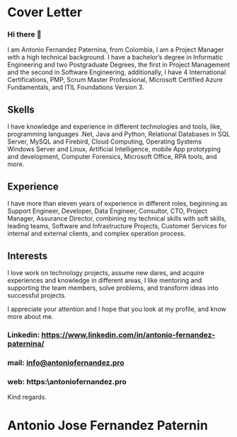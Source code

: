 # Cover Letter

### Hi there 👋


I am Antonio Fernandez Paternina, from Colombia, I am a Project Manager with a high technical background. I have a bachelor’s degree in Informatic Engineering and two Postgraduate Degrees, the first in Project Management and the second in Software Engineering, additionally, I have 4 International Certifications, PMP, Scrum Master Professional, Microsoft Certified Azure Fundamentals, and ITIL Foundations Version 3.

## Skells

I have knowledge and experience in different technologies and tools, like, programming languages .Net, Java and Python, Relational Databases in SQL Server, MySQL and Firebird, Cloud Computing, Operating Systems Windows Server and Linux, Artificial Intelligence, mobile App prototyping and development, Computer Forensics, Microsoft Office, RPA tools, and more.

## Experience

I have more than eleven years of experience in different roles, beginning as Support Engineer, Developer, Data Engineer, Consultor, CTO, Project Manager, Assurance Director, combining my technical skills with soft skills, leading teams, Software and Infrastructure Projects, Customer Services for internal and external clients, and complex operation process.

## Interests

I love work on technology projects, assume new dares, and acquire experiences and knowledge in different areas, I like mentoring and supporting the team members, solve problems, and transform ideas into successful projects.


I appreciate your attention and I hope that you look at my profile, and know more about me.


### Linkedin: https://www.linkedin.com/in/antonio-fernandez-paternina/
### mail: info@antoniofernandez.pro
### web: https:\\antoniofernandez.pro


Kind regards.

# Antonio Jose Fernandez Paternin
